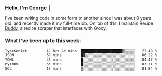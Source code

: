 ### Hello, I'm George 👋

I've been writing code in some form or another since I was about 8 years old, and recently made it my full-time job. On top of this, I maintain [Recipe Buddy](https://github.com/georgegebbett/recipe-buddy), a recipe scraper that interfaces with Grocy.  

<!--
**georgegebbett/georgegebbett** is a ✨ _special_ ✨ repository because its `README.md` (this file) appears on your GitHub profile.

Here are some ideas to get you started:

- 🔭 I’m currently working on ...
- 🌱 I’m currently learning ...
- 👯 I’m looking to collaborate on ...
- 🤔 I’m looking for help with ...
- 💬 Ask me about ...
- 📫 How to reach me: ...
- 😄 Pronouns: ...
- ⚡ Fun fact: ...
-->

### What I've been up to this week:
<!--START_SECTION:waka-->

```txt
TypeScript         12 hrs 19 mins  ███████████████████▒░░░░░   77.48 %
JSON               59 mins         █▓░░░░░░░░░░░░░░░░░░░░░░░   06.22 %
TOML               42 mins         █░░░░░░░░░░░░░░░░░░░░░░░░   04.47 %
Python             35 mins         █░░░░░░░░░░░░░░░░░░░░░░░░   03.71 %
SQL                17 mins         ▒░░░░░░░░░░░░░░░░░░░░░░░░   01.84 %
```

<!--END_SECTION:waka-->
